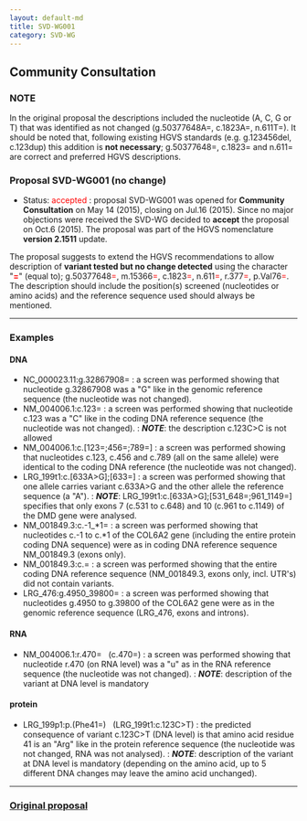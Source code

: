 ```yaml
---
layout: default-md
title: SVD-WG001
category: SVD-WG
---
```


## Community Consultation

### NOTE

In the original proposal the descriptions included the nucleotide (A, C, G or T) that was identified as not changed (g.50377648A=, c.1823A=, n.611T=). It should be noted that, following existing HGVS standards (e.g. g.123456del, c.123dup) this addition is **not necessary**; g.50377648=, c.1823= and n.611= are correct and preferred HGVS descriptions.

### Proposal SVD-WG001 (no change)

*	Status: <font color="red">accepted</font>
	:	proposal SVD-WG001 was opened for **Community Consultation** on May 14 (2015), closing on Jul.16 (2015). Since no major objections were received the SVD-WG decided to **accept** the proposal on Oct.6 (2015). The proposal was part of the HGVS nomenclature **version 2.1511** update.

The proposal suggests to extend the HGVS recommendations to allow description of **variant tested but no change detected** using the character "**<font color="red">=</font>**" (equal to); g.50377648<font color="red">=</font>, m.15366<font color="red">=</font>, c.1823<font color="red">=</font>, n.611<font color="red">=</font>, r.377<font color="red">=</font>, p.Val76<font color="red">=</font>. The description should include the position(s) screened (nucleotides or amino acids) and the reference sequence used should always be mentioned.

* * *

### Examples

#### DNA

*	NC\_000023.11:g.32867908=
	:	a screen was performed showing that nucleotide g.32867908 was a "G" like in the genomic reference sequence (the nucleotide was not changed).
*	NM\_004006.1:c.123=
	:	a screen was performed showing that nucleotide c.123 was a "C" like in the coding DNA reference sequence (the nucleotide was not changed).
	:	_**NOTE**_: the description c.123C>C is not allowed
*	NM\_004006.1:c.[123=;456=;789=]
	:	a screen was performed showing that nucleotides c.123, c.456 and c.789 (all on the same allele) were identical to the coding DNA reference (the nucleotide was not changed).
*	LRG\_199t1:c.[633A>G];[633=]
	:	a screen was performed showing that one allele carries variant c.633A>G and the other allele the reference sequence (a "A").
	:	_**NOTE**_: LRG\_199t1:c.[633A>G];[531\_648=;961\_1149=] specifies that only exons 7 (c.531 to c.648) and 10 (c.961 to c.1149) of the DMD gene were analysed.
*	NM\_001849.3:c.-1\_\*1=
	:	a screen was performed showing that nucleotides c.-1 to c.\*1 of the COL6A2 gene (including the entire protein coding DNA sequence) were as in coding DNA reference sequence NM\_001849.3 (exons only).
*	NM\_001849.3:c.=
	:	a screen was performed showing that the entire coding DNA reference sequence (NM\_001849.3, exons only, incl. UTR's) did not contain variants.
*	LRG\_476:g.4950\_39800=
	:	a screen was performed showing that nucleotides g.4950 to g.39800 of the COL6A2 gene were as in the genomic reference sequence (LRG\_476, exons and introns).

#### RNA

*	NM\_004006.1:r.470= &nbsp; (c.470=)
	:	a screen was performed showing that nucleotide r.470 (on RNA level) was a "u" as in the RNA reference sequence (the nucleotide was not changed).
	:	_**NOTE**_: description of the variant at DNA level is mandatory 

#### protein

*	LRG\_199p1:p.(Phe41=) &nbsp; (LRG\_199t1:c.123C>T)
	:	the predicted consequence of variant c.123C>T (DNA level) is that amino acid residue 41 is an "Arg" like in the protein reference sequence (the nucleotide was not changed, RNA was not analysed).
	:	_**NOTE**_: description of the variant at DNA level is mandatory (depending on the amino acid, up to 5 different DNA changes may leave the amino acid unchanged).
	
* * *

### [Original proposal](http://www.hgvs.org/mutnomen/comments001.html)
